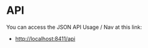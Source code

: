 # API

You can access the JSON API Usage / Nav at this link:

<ul>
    <li><a target="_blank" id="api-link" href="/api">http://localhost:8411/api</a></li>
</ul>
